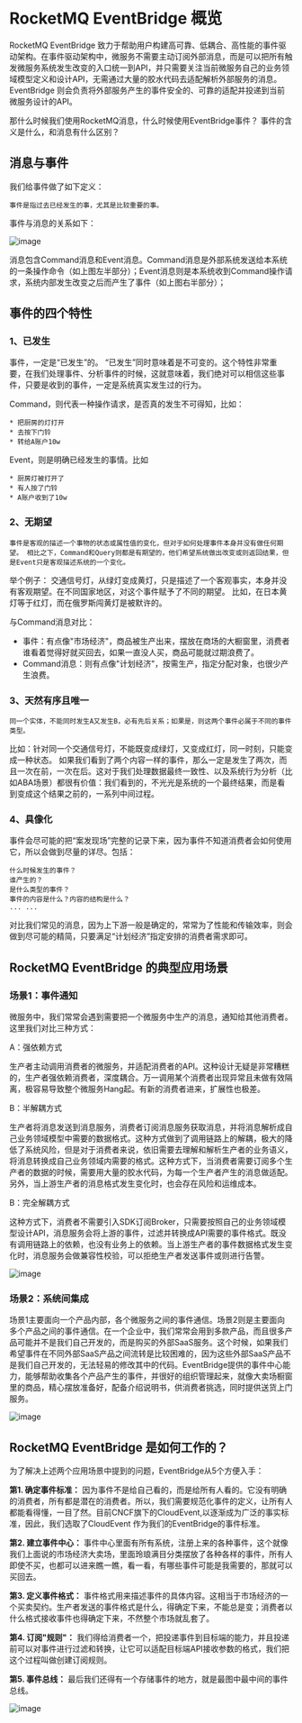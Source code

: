 # RocketMQ EventBridge 概览

RocketMQ EventBridge 致力于帮助用户构建高可靠、低耦合、高性能的事件驱动架构。在事件驱动架构中，微服务不需要主动订阅外部消息，而是可以把所有触发微服务系统发生改变的入口统一到API，并只需要关注当前微服务自己的业务领域模型定义和设计API，无需通过大量的胶水代码去适配解析外部服务的消息。EventBridge 则会负责将外部服务产生的事件安全的、可靠的适配并投递到当前微服务设计的API。

那什么时候我们使用RocketMQ消息，什么时候使用EventBridge事件？ 事件的含义是什么，和消息有什么区别？

## 消息与事件
我们给事件做了如下定义：
```text
事件是指过去已经发生的事，尤其是比较重要的事。
```
事件与消息的关系如下：

![image](../picture/07eventbridge/MessageWithEvent.png)

消息包含Command消息和Event消息。Command消息是外部系统发送给本系统的一条操作命令（如上图左半部分）；Event消息则是本系统收到Command操作请求，系统内部发生改变之后而产生了事件（如上图右半部分）；

## 事件的四个特性
### 1、已发生
事件，一定是“已发生”的。 “已发生”同时意味着是不可变的。这个特性非常重要，在我们处理事件、分析事件的时候，这就意味着，我们绝对可以相信这些事件，只要是收到的事件，一定是系统真实发生过的行为。

Command，则代表一种操作请求，是否真的发生不可得知，比如：
```text
* 把厨房的灯打开
* 去按下门铃
* 转给A账户10w
```

Event，则是明确已经发生的事情。比如
```text
* 厨房灯被打开了
* 有人按了门铃
* A账户收到了10w
```

### 2、无期望
```text
事件是客观的描述一个事物的状态或属性值的变化，但对于如何处理事件本身并没有做任何期望。 相比之下，Command和Query则都是有期望的，他们希望系统做出改变或则返回结果，但是Event只是客观描述系统的一个变化。
```
举个例子： 交通信号灯，从绿灯变成黄灯，只是描述了一个客观事实，本身并没有客观期望。在不同国家地区，对这个事件赋予了不同的期望。 比如，在日本黄灯等于红灯，而在俄罗斯闯黄灯是被默许的。

与Command消息对比：
* 事件：有点像"市场经济"，商品被生产出来，摆放在商场的大橱窗里，消费者谁看着觉得好就买回去，如果一直没人买，商品可能就过期浪费了。
* Command消息：则有点像"计划经济"，按需生产，指定分配对象，也很少产生浪费。

### 3、天然有序且唯一
```text
同一个实体，不能同时发生A又发生B，必有先后关系；如果是，则这两个事件必属于不同的事件类型。
```
比如：针对同一个交通信号灯，不能既变成绿灯，又变成红灯，同一时刻，只能变成一种状态。 如果我们看到了两个内容一样的事件，那么一定是发生了两次，而且一次在前，一次在后。这对于我们处理数据最终一致性、以及系统行为分析（比如ABA场景）都很有价值：我们看到的，不光光是系统的一个最终结果，而是看到变成这个结果之前的，一系列中间过程。


### 4、具像化
事件会尽可能的把“案发现场”完整的记录下来，因为事件不知道消费者会如何使用它，所以会做到尽量的详尽。包括：
```text
什么时候发生的事件？
谁产生的？
是什么类型的事件？
事件的内容是什么？内容的结构是什么？
... ...
```
对比我们常见的消息，因为上下游一般是确定的，常常为了性能和传输效率，则会做到尽可能的精简，只要满足“计划经济”指定安排的消费者需求即可。
## RocketMQ EventBridge 的典型应用场景
### 场景1：事件通知
微服务中，我们常常会遇到需要把一个微服务中生产的消息，通知给其他消费者。这里我们对比三种方式：

A：强依赖方式

生产者主动调用消费者的微服务，并适配消费者的API。这种设计无疑是非常糟糕的，生产者强依赖消费者，深度耦合。万一调用某个消费者出现异常且未做有效隔离，极容易导致整个微服务Hang起。有新的消费者进来，扩展性也极差。

B：半解耦方式

生产者将消息发送到消息服务，消费者订阅消息服务获取消息，并将消息解析成自己业务领域模型中需要的数据格式。这种方式做到了调用链路上的解耦，极大的降低了系统风险，但是对于消费者来说，依旧需要去理解和解析生产者的业务语义，将消息转换成自己业务领域内需要的格式。这种方式下，当消费者需要订阅多个生产者的数据的时候，需要用大量的胶水代码，为每一个生产者产生的消息做适配。另外，当上游生产者的消息格式发生变化时，也会存在风险和运维成本。

B：完全解耦方式

这种方式下，消费者不需要引入SDK订阅Broker，只需要按照自己的业务领域模型设计API，消息服务会将上游的事件，过滤并转换成API需要的事件格式。既没有调用链路上的依赖，也没有业务上的依赖。当上游生产者的事件数据格式发生变化时，消息服务会做兼容性校验，可以拒绝生产者发送事件或则进行告警。


![image](../picture/07eventbridge/ThreeStages.png)

### 场景2：系统间集成
场景1主要面向一个产品内部，各个微服务之间的事件通信。场景2则是主要面向多个产品之间的事件通信。在一个企业中，我们常常会用到多款产品，而且很多产品可能并不是我们自己开发的，而是购买的外部SaaS服务。这个时候，如果我们希望事件在不同外部SaaS产品之间流转是比较困难的，因为这些外部SaaS产品不是我们自己开发的，无法轻易的修改其中的代码。EventBridge提供的事件中心能力，能够帮助收集各个产品产生的事件，并很好的组织管理起来，就像大卖场橱窗里的商品，精心摆放准备好，配备介绍说明书，供消费者挑选，同时提供送货上门服务。

![image](../picture/07eventbridge/EventCenter.png)

## RocketMQ EventBridge 是如何工作的？
为了解决上述两个应用场景中提到的问题，EventBridge从5个方便入手：

**第1. 确定事件标准：**
因为事件不是给自己看的，而是给所有人看的。它没有明确的消费者，所有都是潜在的消费者。所以，我们需要规范化事件的定义，让所有人都能看得懂，一目了然。目前CNCF旗下的CloudEvent,以逐渐成为广泛的事实标准，因此，我们选取了CloudEvent 作为我们的EventBridge的事件标准。

**第2. 建立事件中心：**
事件中心里面有所有系统，注册上来的各种事件，这个就像我们上面说的市场经济大卖场，里面玲琅满目分类摆放了各种各样的事件，所有人即使不买，也都可以进来瞧一瞧，看一看，有哪些事件可能是我需要的，那就可以买回去。

**第3. 定义事件格式：**
事件格式用来描述事件的具体内容。这相当于市场经济的一个买卖契约。生产者发送的事件格式是什么，得确定下来，不能总是变；消费者以什么格式接收事件也得确定下来，不然整个市场就乱套了。

**第4. 订阅"规则"：**
我们得给消费者一个，把投递事件到目标端的能力，并且投递前可以对事件进行过滤和转换，让它可以适配目标端API接收参数的格式，我们把这个过程叫做创建订阅规则。

**第5. 事件总线：**
最后我们还得有一个存储事件的地方，就是最图中最中间的事件总线。

![image](../picture/07eventbridge/HowEventBridgeWork.png)